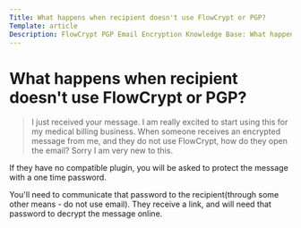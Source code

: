 ```yaml
---
Title: What happens when recipient doesn't use FlowCrypt or PGP?
Template: article
Description: FlowCrypt PGP Email Encryption Knowledge Base: What happens when recipient doesn't use FlowCrypt or PGP?
---
```


# What happens when recipient doesn't use FlowCrypt or PGP?

> I just received your message. I am really excited to start using this for my medical billing business. When someone receives an encrypted message from me, and they do not use FlowCrypt, how do they open the email?
> Sorry I am very new to this.

If they have no compatible plugin, you will be asked to protect the message with a one time password.

You'll need to communicate that password to the recipient(through some other means - do not use email). They receive a link, and will need that password to decrypt the message online.
